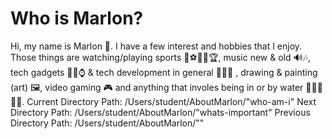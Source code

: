 # Who is Marlon? 
Hi, my name is Marlon 👋.
I have a few interest and hobbies that I enjoy. Those things are watching/playing sports 🏈⚽🏀🎾🏆,
music new & old 🔊🎶, tech gadgets 📲📸⌚ & tech development in general 🧑🏾‍💻 , drawing & painting (art) 🖼️, video gaming 🎮 and anything that involes being in or by water 🏄🏽‍♂️🌊🎣. 
Current Directory Path: /Users/student/AboutMarlon/"who-am-i"
Next Directory Path: /Users/student/AboutMarlon/"whats-important"
Previous Directory Path: /Users/student/AboutMarlon/""

